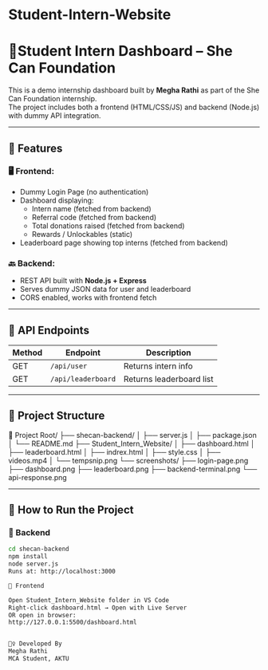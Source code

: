 # Student-Intern-Website
# 🌟Student Intern Dashboard – She Can Foundation

This is a demo internship dashboard built by **Megha Rathi** as part of the She Can Foundation internship.  
The project includes both a frontend (HTML/CSS/JS) and backend (Node.js) with dummy API integration.

---

## 📌 Features

### 🖥️ Frontend:
- Dummy Login Page (no authentication)
- Dashboard displaying:
  - Intern name (fetched from backend)
  - Referral code (fetched from backend)
  - Total donations raised (fetched from backend)
  - Rewards / Unlockables (static)
- Leaderboard page showing top interns (fetched from backend)

### 🔙 Backend:
- REST API built with **Node.js + Express**
- Serves dummy JSON data for user and leaderboard
- CORS enabled, works with frontend fetch

---

## 🚀 API Endpoints

| Method | Endpoint               | Description                  |
|--------|------------------------|------------------------------|
| GET    | `/api/user`            | Returns intern info          |
| GET    | `/api/leaderboard`     | Returns leaderboard list     |

---

## 📁 Project Structure
📂 Project Root/
├── shecan-backend/
│ ├── server.js
│ ├── package.json
│ └── README.md
├── Student_Intern_Website/
│ ├── dashboard.html
│ ├── leaderboard.html
│ ├── indrex.html
│ ├── style.css
│ ├── videos.mp4
│ └── tempsnip.png
└── screenshots/
├── login-page.png
├── dashboard.png
├── leaderboard.png
├── backend-terminal.png
└── api-response.png


---

## 🧪 How to Run the Project

### 🔹 Backend

```bash
cd shecan-backend
npm install
node server.js
Runs at: http://localhost:3000

🔹 Frontend

Open Student_Intern_Website folder in VS Code
Right-click dashboard.html → Open with Live Server
OR open in browser:
http://127.0.0.1:5500/dashboard.html


🙋‍♀️ Developed By
Megha Rathi
MCA Student, AKTU


